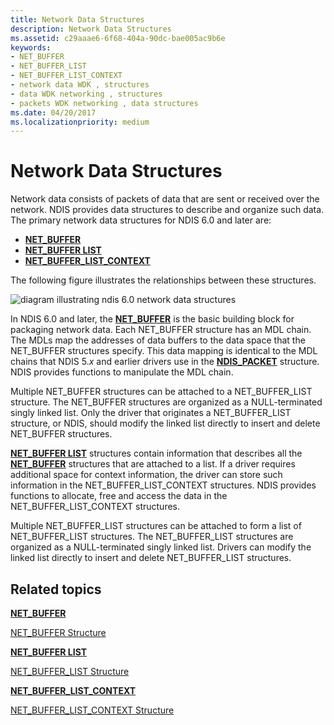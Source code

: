 ```yaml
---
title: Network Data Structures
description: Network Data Structures
ms.assetid: c29aaae6-6f68-404a-90dc-bae005ac9b6e
keywords:
- NET_BUFFER
- NET_BUFFER_LIST
- NET_BUFFER_LIST_CONTEXT
- network data WDK , structures
- data WDK networking , structures
- packets WDK networking , data structures
ms.date: 04/20/2017
ms.localizationpriority: medium
---
```


# Network Data Structures





Network data consists of packets of data that are sent or received over the network. NDIS provides data structures to describe and organize such data. The primary network data structures for NDIS 6.0 and later are:

-   [**NET\_BUFFER**](https://docs.microsoft.com/windows-hardware/drivers/ddi/ndis/ns-ndis-_net_buffer)
-   [**NET\_BUFFER LIST**](https://docs.microsoft.com/windows-hardware/drivers/ddi/ndis/ns-ndis-_net_buffer_list)
-   [**NET\_BUFFER\_LIST\_CONTEXT**](https://docs.microsoft.com/windows-hardware/drivers/ddi/ndis/ns-ndis-_net_buffer_list_context)

The following figure illustrates the relationships between these structures.

![diagram illustrating ndis 6.0 network data structures](images/netbufferstructures.png)

In NDIS 6.0 and later, the [**NET\_BUFFER**](https://docs.microsoft.com/windows-hardware/drivers/ddi/ndis/ns-ndis-_net_buffer) is the basic building block for packaging network data. Each NET\_BUFFER structure has an MDL chain. The MDLs map the addresses of data buffers to the data space that the NET\_BUFFER structures specify. This data mapping is identical to the MDL chains that NDIS 5.*x* and earlier drivers use in the [**NDIS\_PACKET**](https://docs.microsoft.com/previous-versions/windows/hardware/network/ff557086(v=vs.85)) structure. NDIS provides functions to manipulate the MDL chain.

Multiple NET\_BUFFER structures can be attached to a NET\_BUFFER\_LIST structure. The NET\_BUFFER structures are organized as a NULL-terminated singly linked list. Only the driver that originates a NET\_BUFFER\_LIST structure, or NDIS, should modify the linked list directly to insert and delete NET\_BUFFER structures.

[**NET\_BUFFER LIST**](https://docs.microsoft.com/windows-hardware/drivers/ddi/ndis/ns-ndis-_net_buffer_list) structures contain information that describes all the [**NET\_BUFFER**](https://docs.microsoft.com/windows-hardware/drivers/ddi/ndis/ns-ndis-_net_buffer) structures that are attached to a list. If a driver requires additional space for context information, the driver can store such information in the NET\_BUFFER\_LIST\_CONTEXT structures. NDIS provides functions to allocate, free and access the data in the NET\_BUFFER\_LIST\_CONTEXT structures.

Multiple NET\_BUFFER\_LIST structures can be attached to form a list of NET\_BUFFER\_LIST structures. The NET\_BUFFER\_LIST structures are organized as a NULL-terminated singly linked list. Drivers can modify the linked list directly to insert and delete NET\_BUFFER\_LIST structures.

## Related topics


[**NET\_BUFFER**](https://docs.microsoft.com/windows-hardware/drivers/ddi/ndis/ns-ndis-_net_buffer)

[NET\_BUFFER Structure](net-buffer-structure.md)

[**NET\_BUFFER LIST**](https://docs.microsoft.com/windows-hardware/drivers/ddi/ndis/ns-ndis-_net_buffer_list)

[NET\_BUFFER\_LIST Structure](net-buffer-list-structure.md)

[**NET\_BUFFER\_LIST\_CONTEXT**](https://docs.microsoft.com/windows-hardware/drivers/ddi/ndis/ns-ndis-_net_buffer_list_context)

[NET\_BUFFER\_LIST\_CONTEXT Structure](net-buffer-list-context-structure.md)

 

 






